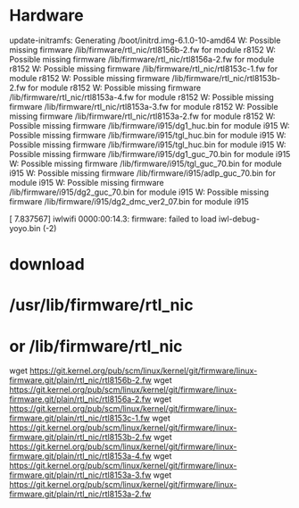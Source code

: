 # Hardware

update-initramfs: Generating /boot/initrd.img-6.1.0-10-amd64
W: Possible missing firmware /lib/firmware/rtl_nic/rtl8156b-2.fw for module r8152
W: Possible missing firmware /lib/firmware/rtl_nic/rtl8156a-2.fw for module r8152
W: Possible missing firmware /lib/firmware/rtl_nic/rtl8153c-1.fw for module r8152
W: Possible missing firmware /lib/firmware/rtl_nic/rtl8153b-2.fw for module r8152
W: Possible missing firmware /lib/firmware/rtl_nic/rtl8153a-4.fw for module r8152
W: Possible missing firmware /lib/firmware/rtl_nic/rtl8153a-3.fw for module r8152
W: Possible missing firmware /lib/firmware/rtl_nic/rtl8153a-2.fw for module r8152
W: Possible missing firmware /lib/firmware/i915/dg1_huc.bin for module i915
W: Possible missing firmware /lib/firmware/i915/tgl_huc.bin for module i915
W: Possible missing firmware /lib/firmware/i915/tgl_huc.bin for module i915
W: Possible missing firmware /lib/firmware/i915/dg1_guc_70.bin for module i915
W: Possible missing firmware /lib/firmware/i915/tgl_guc_70.bin for module i915
W: Possible missing firmware /lib/firmware/i915/adlp_guc_70.bin for module i915
W: Possible missing firmware /lib/firmware/i915/dg2_guc_70.bin for module i915
W: Possible missing firmware /lib/firmware/i915/dg2_dmc_ver2_07.bin for module i915

[    7.837567] iwlwifi 0000:00:14.3: firmware: failed to load iwl-debug-yoyo.bin (-2)

# download
# /usr/lib/firmware/rtl_nic
# or /lib/firmware/rtl_nic
wget https://git.kernel.org/pub/scm/linux/kernel/git/firmware/linux-firmware.git/plain/rtl_nic/rtl8156b-2.fw
wget https://git.kernel.org/pub/scm/linux/kernel/git/firmware/linux-firmware.git/plain/rtl_nic/rtl8156a-2.fw
wget https://git.kernel.org/pub/scm/linux/kernel/git/firmware/linux-firmware.git/plain/rtl_nic/rtl8153c-1.fw
wget https://git.kernel.org/pub/scm/linux/kernel/git/firmware/linux-firmware.git/plain/rtl_nic/rtl8153b-2.fw
wget https://git.kernel.org/pub/scm/linux/kernel/git/firmware/linux-firmware.git/plain/rtl_nic/rtl8153a-4.fw
wget https://git.kernel.org/pub/scm/linux/kernel/git/firmware/linux-firmware.git/plain/rtl_nic/rtl8153a-3.fw
wget https://git.kernel.org/pub/scm/linux/kernel/git/firmware/linux-firmware.git/plain/rtl_nic/rtl8153a-2.fw
